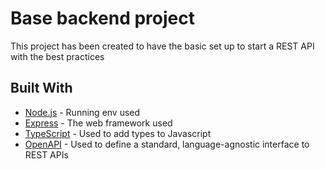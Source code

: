 # Base backend project
This project has been created to have the basic set up to start a REST API with the best practices

## Built With

* [Node.js](https://nodejs.org/es/) - Running env used
* [Express](https://www.npmjs.com/package/express) - The web framework used
* [TypeScript](https://www.npmjs.com/package/typescript) - Used to add types to Javascript
* [OpenAPI](https://www.npmjs.com/package/express-openapi) - Used to define a standard, language-agnostic interface to REST APIs
